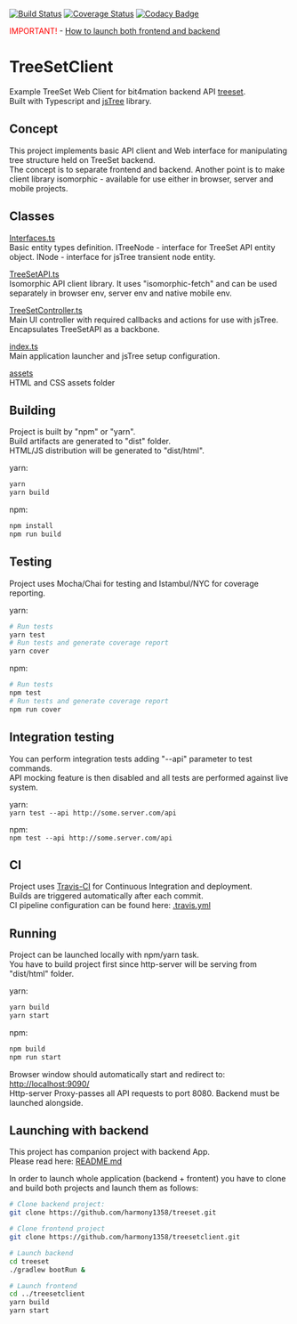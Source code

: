 [![Build Status](https://travis-ci.com/harmony1358/treesetclient.svg?branch=master)](https://travis-ci.com/harmony1358/treesetclient) [![Coverage Status](https://coveralls.io/repos/github/harmony1358/treesetclient/badge.svg?branch=master)](https://coveralls.io/github/harmony1358/treesetclient?branch=master) [![Codacy Badge](https://api.codacy.com/project/badge/Grade/cbaf14de58bd4dc4917ce182ae8d726d)](https://www.codacy.com/app/harmony1358/treesetclient?utm_source=github.com&amp;utm_medium=referral&amp;utm_content=harmony1358/treesetclient&amp;utm_campaign=Badge_Grade)
    
<span style="color: red">IMPORTANT!</span> - [How to launch both frontend and backend](#launching-with-backend)  
  
# TreeSetClient

Example TreeSet Web Client for bit4mation backend API [treeset](https://github.com/harmony1358/treeset).  
Built with Typescript and [jsTree](https://www.jstree.com/) library.  
  
## Concept

This project implements basic API client and Web interface for manipulating tree structure held on TreeSet backend.  
The concept is to separate frontend and backend. Another point is to make client library isomorphic - available for use either in browser, server and mobile projects.  
  
## Classes
[Interfaces.ts](https://github.com/harmony1358/treesetclient/blob/master/src/Interfaces.ts)  
Basic entity types definition. ITreeNode - interface for TreeSet API entity object. INode - interface for jsTree transient node entity.  
  
[TreeSetAPI.ts](https://github.com/harmony1358/treesetclient/blob/master/src/TreeSetAPI.ts)   
Isomorphic API client library. It uses "isomorphic-fetch" and can be used separately in browser env, server env and native mobile env.    

[TreeSetController.ts](https://github.com/harmony1358/treesetclient/blob/master/src/TreeSetController.ts)  
Main UI controller with required callbacks and actions for use with jsTree. Encapsulates TreeSetAPI as a backbone.    
  
[index.ts](https://github.com/harmony1358/treesetclient/blob/master/index.ts)  
Main application launcher and jsTree setup configuration.  
  
[assets](https://github.com/harmony1358/treesetclient/tree/master/assets)  
HTML and CSS assets folder  
  
## Building
  
Project is built by "npm" or "yarn".  
Build artifacts are generated to "dist" folder.  
HTML/JS distribution will be generated to "dist/html".  
  
yarn:
```sh
yarn
yarn build
```  
  
npm:
```sh
npm install
npm run build
```  
  
## Testing
  
Project uses Mocha/Chai for testing and Istambul/NYC for coverage reporting.  
  
yarn:
```sh
# Run tests
yarn test
# Run tests and generate coverage report
yarn cover
```  
  
npm:  
```sh
# Run tests
npm test
# Run tests and generate coverage report
npm run cover
```  
  
## Integration testing  
  
You can perform integration tests adding "--api" parameter to test commands.  
API mocking feature is then disabled and all tests are performed against live system.  
  
yarn:  
`yarn test --api http://some.server.com/api`  
  
npm:  
`npm test --api http://some.server.com/api`  
  
## CI
  
Project uses [Travis-CI](https://travis-ci.org/) for Continuous Integration and deployment.  
Builds are triggered automatically after each commit.  
CI pipeline configuration can be found here:  [.travis.yml](https://github.com/harmony1358/treesetclient/blob/master/.travis.yml)  
  
## Running
  
Project can be launched locally with npm/yarn task.  
You have to build project first since http-server will be serving from "dist/html" folder.      
  
yarn:  
```sh
yarn build
yarn start
```  
  
npm:
```sh
npm build
npm run start
```  
  
Browser window should automatically start and redirect to:  
[http://localhost:9090/](http://localhost:9090/)  
Http-server Proxy-passes all API requests to port 8080. Backend must be launched alongside.

## Launching with backend  
  
This project has companion project with backend App.  
Please read here: [README.md](https://github.com/harmony1358/treeset/blob/master/README.md) 
  
In order to launch whole application (backend + frontent) you have to clone and build both projects and launch them as follows:
  
```sh
# Clone backend project:
git clone https://github.com/harmony1358/treeset.git

# Clone frontend project
git clone https://github.com/harmony1358/treesetclient.git

# Launch backend
cd treeset
./gradlew bootRun &

# Launch frontend
cd ../treesetclient
yarn build
yarn start
```

